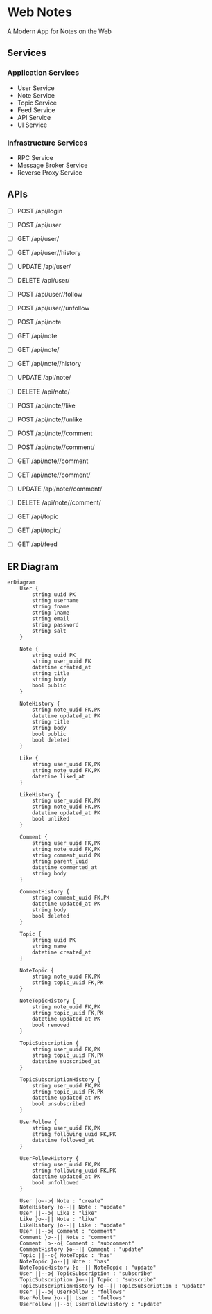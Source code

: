 # Web Notes
A Modern App for Notes on the Web


## Services

### Application Services

- User Service
- Note Service
- Topic Service
- Feed Service
- API Service
- UI Service

### Infrastructure Services

- RPC Service
- Message Broker Service
- Reverse Proxy Service


## APIs

- [ ] POST /api/login

- [ ] POST /api/user
- [ ] GET /api/user/<uuid>
- [ ] GET /api/user/<uuid>/history
- [ ] UPDATE /api/user/<uuid>
- [ ] DELETE /api/user/<uuid>
- [ ] POST /api/user/<uuid>/follow
- [ ] POST /api/user/<uuid>/unfollow

- [ ] POST /api/note
- [ ] GET /api/note
- [ ] GET /api/note/<uuid>
- [ ] GET /api/note/<uuid>/history
- [ ] UPDATE /api/note/<uuid>
- [ ] DELETE /api/note/<uuid>
- [ ] POST /api/note/<uuid>/like
- [ ] POST /api/note/<uuid>/unlike

- [ ] POST /api/note/<uuid>/comment
- [ ] POST /api/note/<uuid>/comment/<uuid>
- [ ] GET /api/note/<uuid>/comment
- [ ] GET /api/note/<uuid>/comment/<uuid>
- [ ] UPDATE /api/note/<uuid>/comment/<uuid>
- [ ] DELETE /api/note/<uuid>/comment/<uuid>

- [ ] GET /api/topic
- [ ] GET /api/topic/<uuid>

- [ ] GET /api/feed


## ER Diagram

```mermaid
erDiagram
    User {
        string uuid PK
        string username
        string fname
        string lname
        string email
        string password
        string salt
    }

    Note {
        string uuid PK
        string user_uuid FK
        datetime created_at
        string title
        string body
        bool public
    }

    NoteHistory {
        string note_uuid FK,PK
        datetime updated_at PK
        string title
        string body
        bool public
        bool deleted
    }

    Like {
        string user_uuid FK,PK
        string note_uuid FK,PK
        datetime liked_at
    }

    LikeHistory {
        string user_uuid FK,PK
        string note_uuid FK,PK
        datetime updated_at PK
        bool unliked
    }

    Comment {
        string user_uuid FK,PK
        string note_uuid FK,PK
        string comment_uuid PK
        string parent_uuid
        datetime commented_at
        string body
    }

    CommentHistory {
        string comment_uuid FK,PK
        datetime updated_at PK
        string body
        bool deleted
    }

    Topic {
        string uuid PK
        string name
        datetime created_at
    }

    NoteTopic {
        string note_uuid FK,PK
        string topic_uuid FK,PK
    }

    NoteTopicHistory {
        string note_uuid FK,PK
        string topic_uuid FK,PK
        datetime updated_at PK
        bool removed
    }

    TopicSubscription {
        string user_uuid FK,PK
        string topic_uuid FK,PK
        datetime subscribed_at
    }

    TopicSubscriptionHistory {
        string user_uuid FK,PK
        string topic_uuid FK,PK
        datetime updated_at PK
        bool unsubscribed
    }

    UserFollow {
        string user_uuid FK,PK
        string following_uuid FK,PK
        datetime followed_at
    }

    UserFollowHistory {
        string user_uuid FK,PK
        string following_uuid FK,PK
        datetime updated_at PK
        bool unfollowed
    }

    User |o--o{ Note : "create"
    NoteHistory }o--|| Note : "update"
    User ||--o{ Like : "like"
    Like }o--|| Note : "like"
    LikeHistory }o--|| Like : "update"
    User ||--o{ Comment : "comment"
    Comment }o--|| Note : "comment"
    Comment |o--o{ Comment : "subcomment"
    CommentHistory }o--|| Comment : "update"
    Topic ||--o{ NoteTopic : "has"
    NoteTopic }o--|| Note : "has"
    NoteTopicHistory }o--|| NoteTopic : "update"
    User ||--o{ TopicSubscription : "subscribe"
    TopicSubscription }o--|| Topic : "subscribe"
    TopicSubscriptionHistory }o--|| TopicSubscription : "update"
    User ||--o{ UserFollow : "follows"
    UserFollow }o--|| User : "follows"
    UserFollow ||--o{ UserFollowHistory : "update"
```
